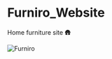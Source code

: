 # Furniro_Website
Home furniture site 🛖

![Furniro](https://github.com/user-attachments/assets/c5b43fdb-bcb2-4be9-a1e6-78c6334a3cb8)
